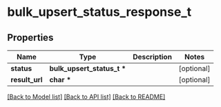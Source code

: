 # bulk_upsert_status_response_t

## Properties
Name | Type | Description | Notes
------------ | ------------- | ------------- | -------------
**status** | **bulk_upsert_status_t \*** |  | [optional] 
**result_url** | **char \*** |  | [optional] 

[[Back to Model list]](../README.md#documentation-for-models) [[Back to API list]](../README.md#documentation-for-api-endpoints) [[Back to README]](../README.md)


